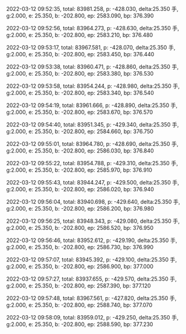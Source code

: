 2022-03-12 09:52:35, total: 83981.258, p: -428.030, delta:25.350 手, g:2.000, e: 25.350, b: -202.800, ep: 2583.090, bp: 376.390

2022-03-12 09:52:56, total: 83964.273, p: -428.630, delta:25.350 手, g:2.000, e: 25.350, b: -202.800, ep: 2583.210, bp: 376.480

2022-03-12 09:53:17, total: 83967.581, p: -428.070, delta:25.350 手, g:2.000, e: 25.350, b: -202.800, ep: 2583.450, bp: 376.440

2022-03-12 09:53:38, total: 83960.471, p: -428.860, delta:25.350 手, g:2.000, e: 25.350, b: -202.800, ep: 2583.380, bp: 376.530

2022-03-12 09:53:58, total: 83954.244, p: -428.980, delta:25.350 手, g:2.000, e: 25.350, b: -202.800, ep: 2583.340, bp: 376.540

2022-03-12 09:54:19, total: 83961.666, p: -428.890, delta:25.350 手, g:2.000, e: 25.350, b: -202.800, ep: 2583.670, bp: 376.570

2022-03-12 09:54:40, total: 83951.345, p: -429.340, delta:25.350 手, g:2.000, e: 25.350, b: -202.800, ep: 2584.660, bp: 376.750

2022-03-12 09:55:01, total: 83964.780, p: -428.690, delta:25.350 手, g:2.000, e: 25.350, b: -202.800, ep: 2586.030, bp: 376.840

2022-03-12 09:55:22, total: 83954.788, p: -429.310, delta:25.350 手, g:2.000, e: 25.350, b: -202.800, ep: 2585.970, bp: 376.910

2022-03-12 09:55:43, total: 83944.247, p: -429.500, delta:25.350 手, g:2.000, e: 25.350, b: -202.800, ep: 2586.020, bp: 376.940

2022-03-12 09:56:04, total: 83940.698, p: -429.640, delta:25.350 手, g:2.000, e: 25.350, b: -202.800, ep: 2586.200, bp: 376.980

2022-03-12 09:56:25, total: 83948.343, p: -429.080, delta:25.350 手, g:2.000, e: 25.350, b: -202.800, ep: 2586.520, bp: 376.950

2022-03-12 09:56:46, total: 83952.612, p: -429.190, delta:25.350 手, g:2.000, e: 25.350, b: -202.800, ep: 2586.730, bp: 376.990

2022-03-12 09:57:07, total: 83945.392, p: -429.100, delta:25.350 手, g:2.000, e: 25.350, b: -202.800, ep: 2586.900, bp: 377.000

2022-03-12 09:57:27, total: 83937.655, p: -429.570, delta:25.350 手, g:2.000, e: 25.350, b: -202.800, ep: 2587.390, bp: 377.120

2022-03-12 09:57:48, total: 83967.561, p: -427.820, delta:25.350 手, g:2.000, e: 25.350, b: -202.800, ep: 2588.740, bp: 377.070

2022-03-12 09:58:09, total: 83959.012, p: -429.250, delta:25.350 手, g:2.000, e: 25.350, b: -202.800, ep: 2588.590, bp: 377.230